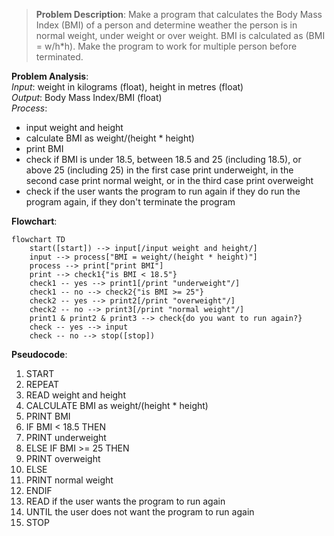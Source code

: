 > **Problem Description**: Make a program that calculates the Body Mass Index (BMI) of a person and determine weather the person is
> in normal weight, under weight or over weight. BMI is calculated as (BMI = w/h*h). Make the program to work for multiple person 
> before terminated.

**Problem Analysis**:  
*Input*: weight in kilograms (float), height in metres (float)  
*Output*: Body Mass Index/BMI (float)  
*Process*:
- input weight and height
- calculate BMI as weight/(height * height)
- print BMI
- check if BMI is under 18.5, between 18.5 and 25 (including 18.5), or above 25 (including 25)
  in the first case print underweight, in the second case print normal weight, or in the third case print overweight
- check if the user wants the program to run again
  if they do run the program again, if they don't terminate the program

**Flowchart**:

```mermaid
flowchart TD
    start([start]) --> input[/input weight and height/]
    input --> process["BMI = weight/(height * height)"]
    process --> print["print BMI"]
    print --> check1{"is BMI < 18.5"}
    check1 -- yes --> print1[/print "underweight"/]
    check1 -- no --> check2{"is BMI >= 25"}
    check2 -- yes --> print2[/print "overweight"/]
    check2 -- no --> print3[/print "normal weight"/]
    print1 & print2 & print3 --> check{do you want to run again?}
    check -- yes --> input
    check -- no --> stop([stop])
```

**Pseudocode**:  
1. START
2. REPEAT
3. READ weight and height
4. CALCULATE BMI as weight/(height * height)
5. PRINT BMI
6. IF BMI < 18.5 THEN
7. PRINT underweight
8. ELSE IF BMI >= 25 THEN
9. PRINT overweight
10. ELSE
11. PRINT normal weight
12. ENDIF
13. READ if the user wants the program to run again
14. UNTIL the user does not want the program to run again
15. STOP
